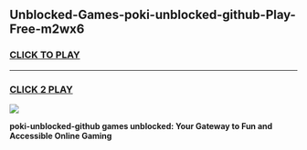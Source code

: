 
## Unblocked-Games-poki-unblocked-github-Play-Free-m2wx6
<h3>
<a href="https://premium76.site?title=poki-unblocked-github&ref=10A">CLICK TO PLAY</a></h3>
<hr>

<h3>
<a href="https://premium76.site?title=poki-unblocked-github&ref=10A">CLICK 2 PLAY</a>
  
</h3>

<a href="https://premium76.site?title=poki-unblocked-github&ref=10A"><img src="https://clearcache.store/games.png"></a>


**poki-unblocked-github games unblocked: Your Gateway to Fun and Accessible Online Gaming**
